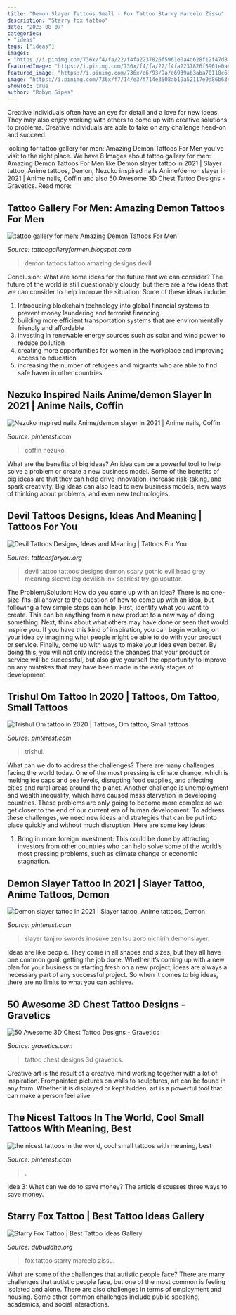 ```yaml
---
title: "Demon Slayer Tattoos Small - Fox Tattoo Starry Marcelo Zissu"
description: "Starry fox tattoo"
date: "2023-08-07"
categories:
- "ideas"
tags: ["ideas"]
images:
- "https://i.pinimg.com/736x/f4/fa/22/f4fa2237826f5961e0a4d628f12f47d8.jpg"
featuredImage: "https://i.pinimg.com/736x/f4/fa/22/f4fa2237826f5961e0a4d628f12f47d8.jpg"
featured_image: "https://i.pinimg.com/736x/e6/93/9a/e6939ab3aba70118c63a04b27369a7e5.jpg"
image: "https://i.pinimg.com/736x/f7/14/e3/f714e3508ab19a52117e9a86b6347f4d.jpg"
ShowToc: true
author: "Robyn Sipes"
---
```



Creative individuals often have an eye for detail and a love for new ideas. They may also enjoy working with others to come up with creative solutions to problems. Creative individuals are able to take on any challenge head-on and succeed.

	

		
looking for tattoo gallery for men: Amazing Demon Tattoos For Men you've visit to the right place. We have 8 Images about tattoo gallery for men: Amazing Demon Tattoos For Men like Demon slayer tattoo in 2021 | Slayer tattoo, Anime tattoos, Demon, Nezuko inspired nails Anime/demon slayer in 2021 | Anime nails, Coffin and also 50 Awesome 3D Chest Tattoo Designs - Gravetics. Read more:
		
    
## Tattoo Gallery For Men: Amazing Demon Tattoos For Men

<img loading=lazy src="https://3.bp.blogspot.com/-C4U6fPlk_5s/Uxs1-zQ-5FI/AAAAAAAAA8E/FjkLAAA_2Rw/s1600/Amazing+Demon+Tattoos+For+Men-2.jpg" onerror="this.onerror=null;this.src='https://tse1.mm.bing.net/th?id=OIP.P-Z249rWtwQo5MRaY8R6GgHaJ4&amp;pid=15.1';" alt="tattoo gallery for men: Amazing Demon Tattoos For Men">

_Source: tattoogalleryformen.blogspot.com_

>demon tattoos tattoo amazing designs devil. 

	

Conclusion: What are some ideas for the future that we can consider?
The future of the world is still questionably cloudy, but there are a few ideas that we can consider to help improve the situation. Some of these ideas include: 
1. Introducing blockchain technology into global financial systems to prevent money laundering and terrorist financing 
2. building more efficient transportation systems that are environmentally friendly and affordable 
3. investing in renewable energy sources such as solar and wind power to reduce pollution 
4. creating more opportunities for women in the workplace and improving access to education 
5. increasing the number of refugees and migrants who are able to find safe haven in other countries 

    
## Nezuko Inspired Nails Anime/demon Slayer In 2021 | Anime Nails, Coffin

<img loading=lazy src="https://i.pinimg.com/736x/f7/14/e3/f714e3508ab19a52117e9a86b6347f4d.jpg" onerror="this.onerror=null;this.src='https://tse4.mm.bing.net/th?id=OIP.2-vCFKz8SYM5OrOIXNJmggHaHd&amp;pid=15.1';" alt="Nezuko inspired nails Anime/demon slayer in 2021 | Anime nails, Coffin">

_Source: pinterest.com_

>coffin nezuko. 

	

What are the benefits of big ideas?
An idea can be a powerful tool to help solve a problem or create a new business model. Some of the benefits of big ideas are that they can help drive innovation, increase risk-taking, and spark creativity. Big ideas can also lead to new business models, new ways of thinking about problems, and even new technologies.

    
## Devil Tattoos Designs, Ideas And Meaning | Tattoos For You

<img loading=lazy src="https://www.tattoosforyou.org/wp-content/uploads/2016/03/Devil-Tattoo.jpg" onerror="this.onerror=null;this.src='https://tse3.mm.bing.net/th?id=OIP.zMAVMQ-Jl0k47iZ64wq8aAHaJ4&amp;pid=15.1';" alt="Devil Tattoos Designs, Ideas and Meaning | Tattoos For You">

_Source: tattoosforyou.org_

>devil tattoo tattoos designs demon scary gothic evil head grey meaning sleeve leg devilish ink scariest try goluputtar. 

	

The Problem/Solution: How do you come up with an idea?
There is no one-size-fits-all answer to the question of how to come up with an idea, but following a few simple steps can help. First, identify what you want to create. This can be anything from a new product to a new way of doing something. Next, think about what others may have done or seen that would inspire you. If you have this kind of inspiration, you can begin working on your idea by imagining what people might be able to do with your product or service. Finally, come up with ways to make your idea even better. By doing this, you will not only increase the chances that your product or service will be successful, but also give yourself the opportunity to improve on any mistakes that may have been made in the early stages of development.

    
## Trishul Om Tattoo In 2020 | Tattoos, Om Tattoo, Small Tattoos

<img loading=lazy src="https://i.pinimg.com/736x/f4/fa/22/f4fa2237826f5961e0a4d628f12f47d8.jpg" onerror="this.onerror=null;this.src='https://tse2.mm.bing.net/th?id=OIP.laDdf989u5q4axz-CnluCwHaJ3&amp;pid=15.1';" alt="Trishul Om tattoo in 2020 | Tattoos, Om tattoo, Small tattoos">

_Source: pinterest.com_

>trishul. 

	

What can we do to address the challenges?
There are many challenges facing the world today. One of the most pressing is climate change, which is melting ice caps and sea levels, disrupting food supplies, and affecting cities and rural areas around the planet. Another challenge is unemployment and wealth inequality, which have caused mass starvation in developing countries. 
These problems are only going to become more complex as we get closer to the end of our current era of human development. To address these challenges, we need new ideas and strategies that can be put into place quickly and without much disruption. Here are some key ideas: 

1) Bring in more foreign investment: This could be done by attracting investors from other countries who can help solve some of the world’s most pressing problems, such as climate change or economic stagnation.

    
## Demon Slayer Tattoo In 2021 | Slayer Tattoo, Anime Tattoos, Demon

<img loading=lazy src="https://i.pinimg.com/736x/16/6b/38/166b38eb1f924e992130f83c62f4c0d4.jpg" onerror="this.onerror=null;this.src='https://tse1.mm.bing.net/th?id=OIP.wNhdejtGQaN3OkKjVtryqQHaNK&amp;pid=15.1';" alt="Demon slayer tattoo in 2021 | Slayer tattoo, Anime tattoos, Demon">

_Source: pinterest.com_

>slayer tanjiro swords inosuke zenitsu zoro nichirin demonslayer. 

	

Ideas are like people. They come in all shapes and sizes, but they all have one common goal: getting the job done. Whether it’s coming up with a new plan for your business or starting fresh on a new project, ideas are always a necessary part of any successful project. So when it comes to big ideas, there are no limits to what you can achieve.

    
## 50 Awesome 3D Chest Tattoo Designs - Gravetics

<img loading=lazy src="https://www.gravetics.com/wp-content/uploads/2018/05/3D-Chest-Tattoo-48.jpg" onerror="this.onerror=null;this.src='https://tse2.mm.bing.net/th?id=OIP.fVVJI1NVZq10qPSvmNBi_wHaHa&amp;pid=15.1';" alt="50 Awesome 3D Chest Tattoo Designs - Gravetics">

_Source: gravetics.com_

>tattoo chest designs 3d gravetics. 

	

Creative art is the result of a creative mind working together with a lot of inspiration. Frompainted pictures on walls to sculptures, art can be found in any form. Whether it is displayed or kept hidden, art is a powerful tool that can make a person feel alive.

    
## The Nicest Tattoos In The World, Cool Small Tattoos With Meaning, Best

<img loading=lazy src="https://i.pinimg.com/736x/e6/93/9a/e6939ab3aba70118c63a04b27369a7e5.jpg" onerror="this.onerror=null;this.src='https://tse3.mm.bing.net/th?id=OIP.9FOERp2bn8EG0Q8G242luQHaNK&amp;pid=15.1';" alt="the nicest tattoos in the world, cool small tattoos with meaning, best">

_Source: pinterest.com_

>. 

	

Idea 3: What can we do to save money?
The article discusses three ways to save money.

    
## Starry Fox Tattoo | Best Tattoo Ideas Gallery

<img loading=lazy src="http://www.dubuddha.org/wp-content/uploads/2017/12/Starry-Fox-Tattoo-by-Marcelo-Zissu-728x910.jpg" onerror="this.onerror=null;this.src='https://tse2.mm.bing.net/th?id=OIP.iTq1x4099B--VhjAFI1nEAHaJQ&amp;pid=15.1';" alt="Starry Fox Tattoo | Best Tattoo Ideas Gallery">

_Source: dubuddha.org_

>fox tattoo starry marcelo zissu. 

	

What are some of the challenges that autistic people face?
There are many challenges that autistic people face, but one of the most common is feeling isolated and alone. There are also challenges in terms of employment and housing. Some other common challenges include public speaking, academics, and social interactions.

